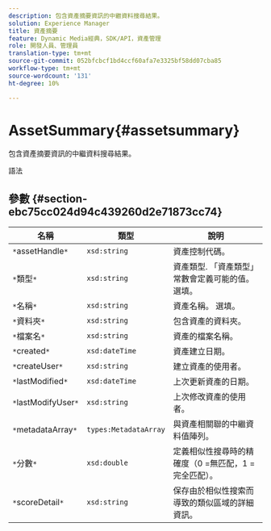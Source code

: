 ```yaml
---
description: 包含資產摘要資訊的中繼資料搜尋結果。
solution: Experience Manager
title: 資產摘要
feature: Dynamic Media經典，SDK/API，資產管理
role: 開發人員、管理員
translation-type: tm+mt
source-git-commit: 052bfcbcf1bd4ccf60afa7e3325bf58dd07cba85
workflow-type: tm+mt
source-wordcount: '131'
ht-degree: 10%

---
```



# AssetSummary{#assetsummary}

包含資產摘要資訊的中繼資料搜尋結果。

語法

## 參數 {#section-ebc75cc024d94c439260d2e71873cc74}

| 名稱 | 類型 | 說明 |
|---|---|---|
| `*`assetHandle`*` | `xsd:string` | 資產控制代碼。 |
| `*`類型`*` | `xsd:string` | 資產類型. 「資產類型」常數會定義可能的值。 選填。 |
| `*`名稱`*` | `xsd:string` | 資產名稱。 選填。 |
| `*`資料夾`*` | `xsd:string` | 包含資產的資料夾。 |
| `*`檔案名`*` | `xsd:string` | 資產的檔案名稱。 |
| `*`created`*` | `xsd:dateTime` | 資產建立日期。 |
| `*`createUser`*` | `xsd:string` | 建立資產的使用者。 |
| `*`lastModified`*` | `xsd:dateTime` | 上次更新資產的日期。 |
| `*`lastModifyUser`*` | `xsd:string` | 上次修改資產的使用者。 |
| `*`metadataArray`*` | `types:MetadataArray` | 與資產相關聯的中繼資料值陣列。 |
| `*`分數`*` | `xsd:double` | 定義相似性搜尋時的精確度（0 =無匹配，1 =完全匹配）。 |
| `*`scoreDetail`*` | `xsd:string` | 保存由於相似性搜索而導致的類似區域的詳細資訊。 |

